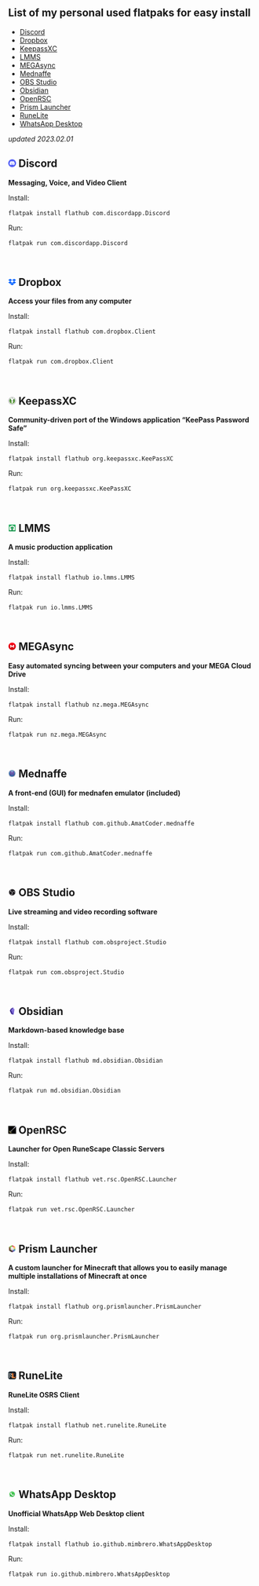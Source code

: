 ## List of my personal used flatpaks for easy install
- [Discord](#-discord)
- [Dropbox](#-dropbox)
- [KeepassXC](#-keepassxc)
- [LMMS](#-lmms)
- [MEGAsync](#-megasync)
- [Mednaffe](#-mednaffe)
- [OBS Studio](#-obs-studio)
- [Obsidian](#-obsidian)
- [OpenRSC](#-openrsc)
- [Prism Launcher](#-prism-launcher)
- [RuneLite](#-runelite)
- [WhatsApp Desktop](#-whatsapp-desktop)

*updated 2023.02.01*
<br>

## ![Discord](/flatpak/icons/16x16/discord.png) Discord
**Messaging, Voice, and Video Client**

Install:

```
flatpak install flathub com.discordapp.Discord
```

Run:

```
flatpak run com.discordapp.Discord
```
<br>

## ![Dropbox](/flatpak/icons/16x16/dropbox.png) Dropbox
**Access your files from any computer**

Install:

```
flatpak install flathub com.dropbox.Client
```

Run:

```
flatpak run com.dropbox.Client
```
<br>

## ![KeepassXC](/flatpak/icons/16x16/keepassxc.png) KeepassXC
**Community-driven port of the Windows application “KeePass Password Safe”**

Install:

```
flatpak install flathub org.keepassxc.KeePassXC
```

Run:

```
flatpak run org.keepassxc.KeePassXC
```
<br>

## ![LMMS](/flatpak/icons/16x16/lmms.png) LMMS
**A music production application**

Install:

```
flatpak install flathub io.lmms.LMMS
```

Run:

```
flatpak run io.lmms.LMMS
```
<br>

## ![MEGAsync](/flatpak/icons/16x16/megasync.png) MEGAsync
**Easy automated syncing between your computers and your MEGA Cloud Drive**

Install:

```
flatpak install flathub nz.mega.MEGAsync
```

Run:

```
flatpak run nz.mega.MEGAsync
```
<br>

## ![Mednaffe](/flatpak/icons/16x16/mednaffe.png) Mednaffe
**A front-end (GUI) for mednafen emulator (included)**

Install:

```
flatpak install flathub com.github.AmatCoder.mednaffe
```

Run:

```
flatpak run com.github.AmatCoder.mednaffe
```
<br>

## ![OBS Studio](/flatpak/icons/16x16/obs_studio.png) OBS Studio
**Live streaming and video recording software**

Install:

```
flatpak install flathub com.obsproject.Studio
```

Run:

```
flatpak run com.obsproject.Studio
```
<br>

## ![Obsidian](/flatpak/icons/16x16/obsidian.png) Obsidian
**Markdown-based knowledge base**

Install:

```
flatpak install flathub md.obsidian.Obsidian
```

Run:

```
flatpak run md.obsidian.Obsidian
```
<br>

## ![OpenRSC](/flatpak/icons/16x16/openrsc.png) OpenRSC
**Launcher for Open RuneScape Classic Servers**

Install:

```
flatpak install flathub vet.rsc.OpenRSC.Launcher
```

Run:

```
flatpak run vet.rsc.OpenRSC.Launcher
```
<br>

## ![Prism Launcher](/flatpak/icons/16x16/prism_launcher.png) Prism Launcher
**A custom launcher for Minecraft that allows you to easily manage multiple installations of Minecraft at once**

Install:

```
flatpak install flathub org.prismlauncher.PrismLauncher
```

Run:

```
flatpak run org.prismlauncher.PrismLauncher
```
<br>

## ![RuneLite](/flatpak/icons/16x16/runelite.png) RuneLite
**RuneLite OSRS Client**

Install:

```
flatpak install flathub net.runelite.RuneLite
```

Run:

```
flatpak run net.runelite.RuneLite
```
<br>

## ![WhatsApp Desktop](/flatpak/icons/16x16/whatsapp_desktop.png) WhatsApp Desktop
**Unofficial WhatsApp Web Desktop client**

Install:

```
flatpak install flathub io.github.mimbrero.WhatsAppDesktop
```

Run:

```
flatpak run io.github.mimbrero.WhatsAppDesktop
```
